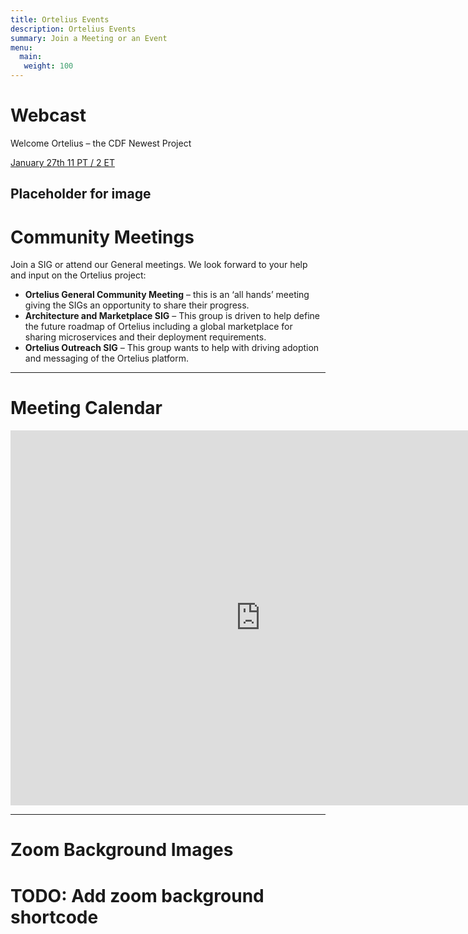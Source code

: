 ```yaml
---
title: Ortelius Events
description: Ortelius Events
summary: Join a Meeting or an Event
menu:
  main:
   weight: 100
---
```

# Webcast
Welcome Ortelius – the CDF Newest Project

[January 27th 11 PT / 2 ET](https://zoom.us/webinar/register/WN_1c_K2h2oSXqllT8eiP04zg)

## Placeholder for image

# Community Meetings
Join a SIG or attend our General meetings. We look forward to your help and input on the Ortelius project:

- **Ortelius General Community Meeting** – this is an ‘all hands’ meeting giving the SIGs an opportunity to share their progress.
- **Architecture and Marketplace SIG** – This group is driven to help define the future roadmap of Ortelius including a global marketplace for sharing microservices and their deployment requirements.
- **Ortelius Outreach SIG** – This group wants to help with driving adoption and messaging of the Ortelius platform.

___

# Meeting Calendar
<iframe style="border: 0px; opacity: 1; visibility: visible;" src="https://calendar.google.com/calendar/embed?src=c_vjebhusp537ftgsu6qiboiphcg%40group.calendar.google.com&amp;ctz=America%2FDenver" width="800" height="600" frameborder="0" scrolling="no"></iframe>

___

# Zoom Background Images

# TODO: Add zoom background shortcode